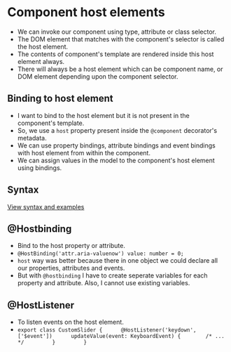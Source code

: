 # Component host elements

- We can invoke our component using type, attribute or class selector.
- The DOM element that matches with the component's selector is called the host element.
- The contents of component's template are rendered inside this host element always.
- There will always be a host element which can be component name, or DOM element depending upon the component selector.

## Binding to host element

- I want to bind to the host element but it is not present in the component's template.
- So, we use a `host` property present inside the `@component` decorator's metadata.
- We can use property bindings, attribute bindings and event bindings with host element from within the component.
- We can assign values in the model to the component's host element using bindings.

## Syntax

[View syntax and examples](https://angular.dev/guide/components/host-elements)


## @Hostbinding

- Bind to the host property or attribute.
- `@HostBinding('attr.aria-valuenow') value: number = 0;`
- `host` way was better because there in one object we could declare all our properties, attributes and events.
- But with `@hostbinding` I have to create seperate variables for each property and attribute. Also, I cannot use existing
  variables.

## @HostListener

- To listen events on the host element.
- `export class CustomSlider {     
  @HostListener('keydown', ['$event'])     
  updateValue(event: KeyboardEvent) {       
    /* ... */        
  }        
}`        
